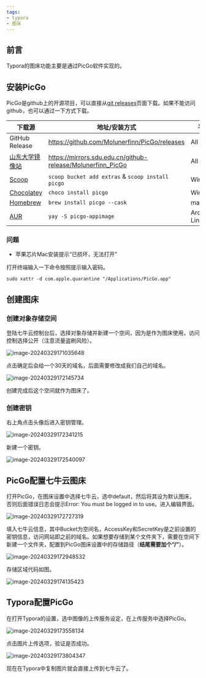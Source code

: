 ```yaml
---
tags:
- typora
- 图床
---
```


## 前言

Typora的图床功能主要是通过PicGo软件实现的。

## 安装PicGo

PicGo是github上的开源项目，可以直接从[git releases](https://github.com/Molunerfinn/PicGo/releases)页面下载。如果不能访问github，也可以通过一下方式下载。

| 下载源                                        | 地址/安装方式                                               | 平台       |
| --------------------------------------------- | ----------------------------------------------------------- | ---------- |
| GitHub Release                                | https://github.com/Molunerfinn/PicGo/releases               | All        |
| [山东大学镜像站](https://mirrors.sdu.edu.cn/) | https://mirrors.sdu.edu.cn/github-release/Molunerfinn_PicGo | All        |
| [Scoop](https://scoop.sh/)                    | `scoop bucket add extras` & `scoop install picgo`           | Windows    |
| [Chocolatey](https://chocolatey.org/)         | `choco install picgo`                                       | Windows    |
| [Homebrew](https://brew.sh/)                  | `brew install picgo --cask`                                 | macOS      |
| [AUR](https://aur.archlinux.org/packages/yay) | `yay -S picgo-appimage`                                     | Arch-Linux |

### 问题

* 苹果芯片Mac安装提示“已损坏，无法打开”

打开终端输入一下命令按照提示输入密码。

```shell
sudo xattr -d com.apple.quarantine "/Applications/PicGo.app"
```

## 创建图床

### 创建对象存储空间

登陆七牛云控制台后，选择对象存储并新建一个空间，因为是作为图床使用，访问控制选择公开（注意流量盗刷风险）。

![image-20240329171035648](http://cdn.road4code.com/image-bed/20240329171048.png)

点击确定后会给一个30天的域名，后面需要修改成我们自己的域名。

![image-20240329172145734](http://cdn.road4code.com/image-bed/20240329172145.png)

创建完成后这个空间就作为图床了。

### 创建密钥

右上角点击头像后进入密钥管理。

![image-20240329172341215](http://cdn.road4code.com/image-bed/20240329172341.png)

新建一个密钥。

![image-20240329172540097](http://cdn.road4code.com/image-bed/20240329172540.png)

## PicGo配置七牛云图床

打开PicGo，在图床设置中选择七牛云，选中default，然后将其设为默认图床，否则后面错误日志会提示Error: You must be logged in to use。进入编辑界面。

![image-20240329172727319](http://cdn.road4code.com/image-bed/20240329172727.png)

填入七牛云信息，其中Bucket为空间名，AccessKey和SecretKey是之前设置的密钥信息，访问网站即之前的域名。如果想要存储到某个文件夹下，需要在空间下新建一个文件夹，配置到PicGo图床设置中的存储路径（**结尾需要加个“/”**）。

![image-20240329172948532](http://cdn.road4code.com/image-bed/20240329173018.png)

存储区域代码如图。

![image-20240329174135423](http://cdn.road4code.com/image-bed/20240329174135.png)

## Typora配置PicGo

在打开Typora的设置，选中图像的上传服务设定，在上传服务中选择PicGo。

![image-20240329173558134](http://cdn.road4code.com/image-bed/20240329173558.png)

点击图片上传选项，验证是否成功。

![image-20240329173804347](http://cdn.road4code.com/image-bed/20240329173804.png)

现在在Typora中复制图片就会直接上传到七牛云了。